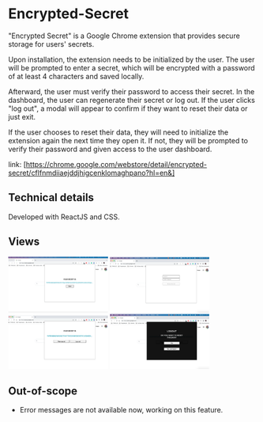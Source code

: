 # Encrypted-Secret

"Encrypted Secret" is a Google Chrome extension that provides secure storage for users' secrets.

Upon installation, the extension needs to be initialized by the user.
The user will be prompted to enter a secret, which will be encrypted with a password of at least 4 characters and saved locally.

Afterward, the user must verify their password to access their secret.
In the dashboard, the user can regenerate their secret or log out. 
If the user clicks "log out", a modal will appear to confirm if they want to reset their data or just exit.

If the user chooses to reset their data, they will need to initialize the extension again the next time they open it. 
If not, they will be prompted to verify their password and given access to the user dashboard.

link: [https://chrome.google.com/webstore/detail/encrypted-secret/cflfnmdiiaejddjhigcenklomaghpano?hl=en&]

## Technical details

Developed with ReactJS and CSS.

## Views

<img src="/assets/images/initial.png" width="40%">
<img src="/assets/images/password.png" width="40%">
<img src="/assets/images/secret.png" width="40%">
<img src="/assets/images/modal.png" width="40%">

## Out-of-scope
  
* Error messages are not available now, working on this feature.